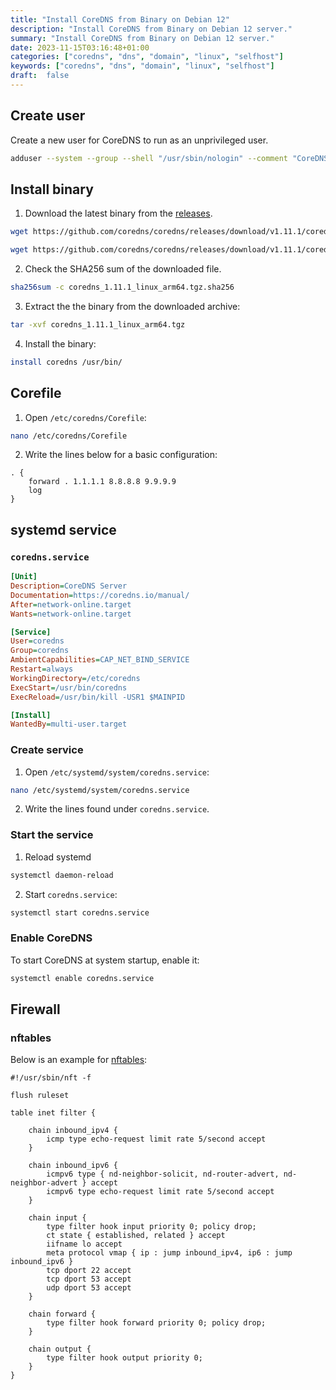 ```yaml
---
title: "Install CoreDNS from Binary on Debian 12"
description: "Install CoreDNS from Binary on Debian 12 server."
summary: "Install CoreDNS from Binary on Debian 12 server."
date: 2023-11-15T03:16:48+01:00
categories: ["coredns", "dns", "domain", "linux", "selfhost"]
keywords: ["coredns", "dns", "domain", "linux", "selfhost"]
draft:  false
---
```


## Create user

Create a new user for CoreDNS to run as an unprivileged user. 
```bash
adduser --system --group --shell "/usr/sbin/nologin" --comment "CoreDNS" --home "/etc/coredns" coredns
```

## Install binary

1. Download the latest binary from the [releases](https://github.com/coredns/coredns/releases).
```bash
wget https://github.com/coredns/coredns/releases/download/v1.11.1/coredns_1.11.1_linux_arm64.tgz
```

```bash
wget https://github.com/coredns/coredns/releases/download/v1.11.1/coredns_1.11.1_linux_arm64.tgz.sha256
```

2. Check the SHA256 sum of the downloaded file.
```bash
sha256sum -c coredns_1.11.1_linux_arm64.tgz.sha256
```

3. Extract the the binary from the downloaded archive:
```bash
tar -xvf coredns_1.11.1_linux_arm64.tgz 
```

4. Install the binary:
```bash
install coredns /usr/bin/
```

## Corefile

1. Open `/etc/coredns/Corefile`:
```bash
nano /etc/coredns/Corefile
```

2. Write the lines below for a basic configuration:
```
. {
    forward . 1.1.1.1 8.8.8.8 9.9.9.9
    log
}
```

## systemd service

### `coredns.service`

```ini
[Unit]
Description=CoreDNS Server
Documentation=https://coredns.io/manual/
After=network-online.target
Wants=network-online.target

[Service]
User=coredns
Group=coredns
AmbientCapabilities=CAP_NET_BIND_SERVICE
Restart=always
WorkingDirectory=/etc/coredns
ExecStart=/usr/bin/coredns 
ExecReload=/usr/bin/kill -USR1 $MAINPID

[Install]
WantedBy=multi-user.target
```

### Create service

1. Open `/etc/systemd/system/coredns.service`:
```bash
nano /etc/systemd/system/coredns.service
```

2. Write the lines found under `coredns.service`.

### Start the service

1. Reload systemd
```bash
systemctl daemon-reload
```

2. Start `coredns.service`:
```bash
systemctl start coredns.service
```

### Enable CoreDNS

To start CoreDNS at system startup, enable it:
```bash
systemctl enable coredns.service
```

## Firewall

### nftables

Below is an example for [nftables](/docs/category/nftables):

```
#!/usr/sbin/nft -f

flush ruleset

table inet filter {

    chain inbound_ipv4 {
        icmp type echo-request limit rate 5/second accept
    }

    chain inbound_ipv6 {
        icmpv6 type { nd-neighbor-solicit, nd-router-advert, nd-neighbor-advert } accept
        icmpv6 type echo-request limit rate 5/second accept
    }

    chain input {
        type filter hook input priority 0; policy drop;
        ct state { established, related } accept
        iifname lo accept
        meta protocol vmap { ip : jump inbound_ipv4, ip6 : jump inbound_ipv6 }
        tcp dport 22 accept
        tcp dport 53 accept
        udp dport 53 accept
    }

    chain forward {
        type filter hook forward priority 0; policy drop;
    }

    chain output {
        type filter hook output priority 0;
    }
}
```